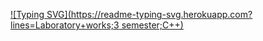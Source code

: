 [![Typing SVG](https://readme-typing-svg.herokuapp.com?lines=Laboratory+works;3 semester;C++)](https://git.io/typing-svg)